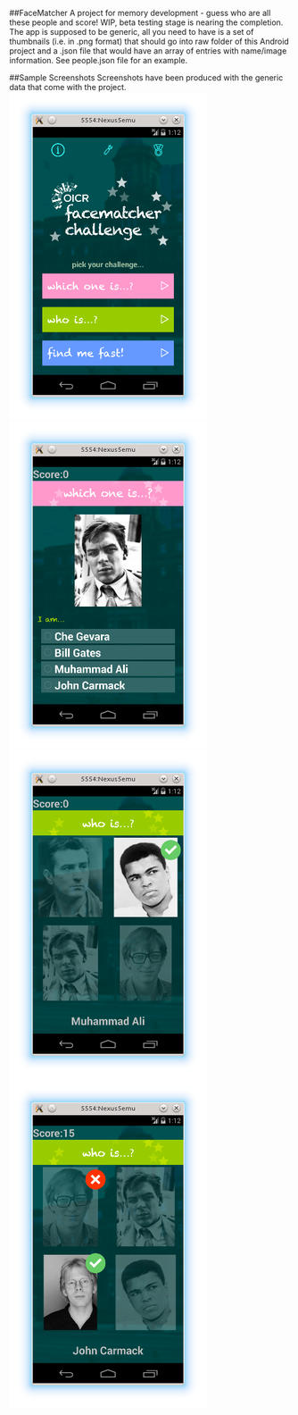 ##FaceMatcher
A project for memory development - guess who are all these people and score! WIP, beta testing stage is nearing the completion. The app is supposed to be generic, all you need to have is a set of thumbnails (i.e. in .png format) that should go into raw folder of this Android project and a .json file that would have an array of entries with name/image information. See people.json file for an example.

##Sample Screenshots
Screenshots have been produced with the generic data that come with the project.
![screenshot_1](docs/FaceMatcher_screenshot01.png)
![screenshot_2](docs/FaceMatcher_screenshot02.png)
![screenshot_3](docs/FaceMatcher_screenshot03.png)
![screenshot_4](docs/FaceMatcher_screenshot04.png)
